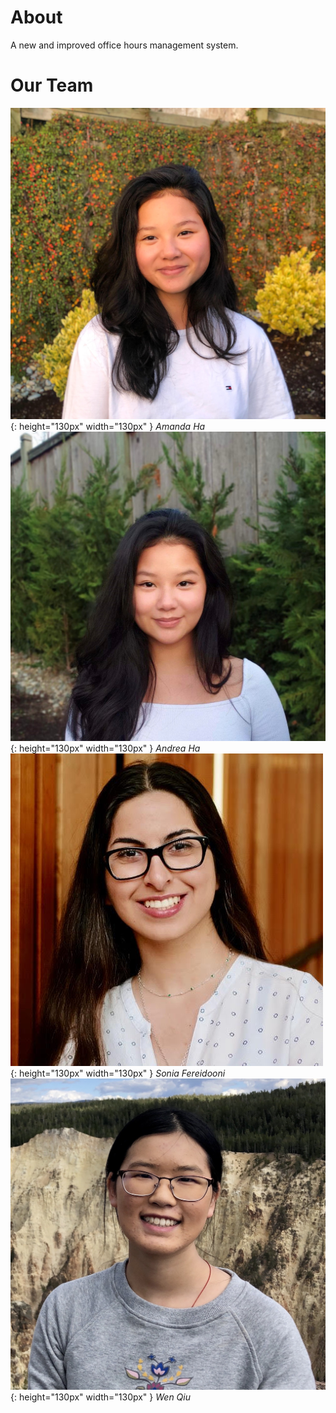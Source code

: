 # About
A new and improved office hours management system.

# Our Team
![Amanda profile](img/AmandaProfile.jpg){: height="130px" width="130px" }
*Amanda Ha*
![Andrea profile](img/AndreaProfile.jpg){: height="130px" width="130px" }
*Andrea Ha*
![Sonia profile](img/SoniaProfile.png){: height="130px" width="130px" }
*Sonia Fereidooni*
![Wen profile](img/WenProfile.jpg){: height="130px" width="130px" }
*Wen Qiu*
